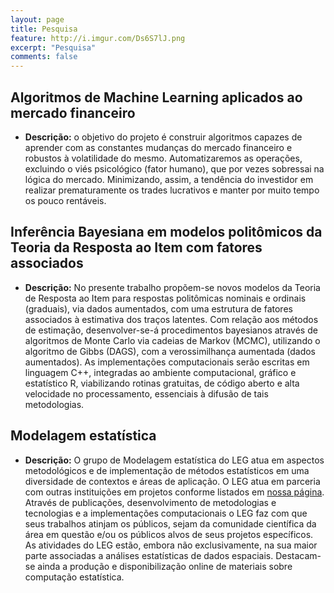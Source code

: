 ```yaml
---
layout: page
title: Pesquisa
feature: http://i.imgur.com/Ds6S7lJ.png
excerpt: "Pesquisa"
comments: false
---
```

## Algoritmos de Machine Learning aplicados ao mercado financeiro

* **Descrição:** o objetivo do projeto é construir algoritmos capazes de aprender com as constantes mudanças do mercado financeiro e robustos à volatilidade do mesmo. Automatizaremos as operações, excluindo o viés psicológico (fator humano), que por vezes sobressai na lógica do mercado. Minimizando, assim, a tendência do investidor em realizar prematuramente os trades lucrativos e manter por muito tempo os pouco rentáveis.

## Inferência Bayesiana em modelos politômicos da Teoria da Resposta ao Item com fatores associados

* **Descrição:** No presente trabalho propõem-se novos modelos da Teoria de Resposta ao Item para respostas politômicas nominais e ordinais (graduais), via dados aumentados, com uma estrutura de fatores associados à estimativa dos traços latentes. Com relação aos métodos de estimação, desenvolver-se-á procedimentos bayesianos através de algoritmos de Monte Carlo via cadeias de Markov (MCMC), utilizando o algoritmo de Gibbs (DAGS), com a verossimilhança aumentada (dados aumentados). As implementações computacionais serão escritas em linguagem C++, integradas ao ambiente computacional, gráfico e estatístico R, viabilizando rotinas gratuitas, de código aberto e alta velocidade no processamento, essenciais à difusão de tais metodologias. 

## Modelagem estatística

* **Descrição:** O grupo de Modelagem estatística do LEG atua em aspectos metodológicos e de implementação de métodos estatísticos em uma diversidade de contextos e áreas de aplicação. O LEG atua em parceria com outras instituições em projetos conforme listados em [nossa página](http://www.leg.ufpr.br). Através de publicações, desenvolvimento de metodologias e tecnologias e a implementações computacionais o LEG faz com que seus trabalhos atinjam os públicos, sejam da comunidade científica da área em questão e/ou os públicos alvos de seus projetos específicos. As atividades do LEG estão, embora não exclusivamente, na sua maior parte associadas a análises estatísticas de dados espaciais. Destacam-se ainda a produção e disponibilização online de materiais sobre computação estatística.


